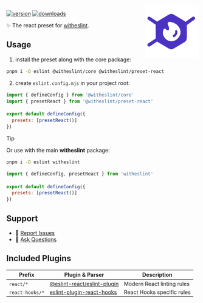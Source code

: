<!-- Badges -->
[src-version]: https://img.shields.io/npm/v/@witheslint/preset-react?style=flat&color=444&label=version
[src-download]: https://img.shields.io/npm/dm/@witheslint/preset-react?style=flat&color=444&label=download
[href-npm]: https://npmjs.com/package/@witheslint/preset-react

<img src="https://github.com/witheslint/static/raw/main/icons/witheslint.svg" alt="witheslint" align="right" width="140" height="140">

[![version][src-version]][href-npm]
[![downloads][src-download]][href-npm]

✨ The react preset for [witheslint](https://github.com/witheslint/witheslint).

## Usage

1. install the preset along with the core package:

```zsh
pnpm i -D eslint @witheslint/core @witheslint/preset-react
```

2. create `eslint.config.mjs` in your project root:

```js
import { defineConfig } from '@witheslint/core'
import { presetReact } from '@witheslint/preset-react'

export default defineConfig({
  presets: [presetReact()]
})
```

> [!TIP]
> Or use with the main **witheslint** package:
> ```zsh
> pnpm i -D eslint witheslint
> ```
> ```js
> import { defineConfig, presetReact } from 'witheslint'
>
> export default defineConfig({
>   presets: [presetReact()]
> })
> ```

## Support

- 🐛 [Report Issues](https://github.com/witheslint/witheslint/issues)
- 💬 [Ask Questions](https://deepwiki.com/witheslint/witheslint)

## Included Plugins

| Prefix          | Plugin & Parser                                                                      | Description                   |
|-----------------|--------------------------------------------------------------------------------------|-------------------------------|
| `react/*`       | [@eslint-react/eslint-plugin](https://eslint-react.xyz/)                             | Modern React linting rules    |
| `react-hooks/*` | [eslint-plugin-react-hooks](https://www.npmjs.com/package/eslint-plugin-react-hooks) | React Hooks specific rules    |


